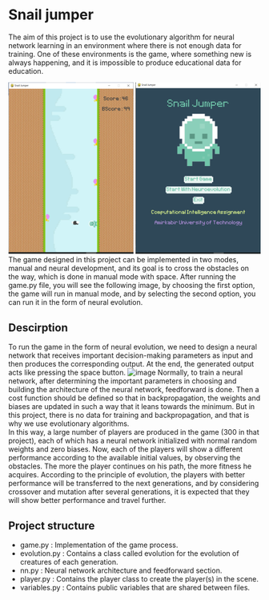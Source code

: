 # Snail jumper
The aim of this project is to use the evolutionary algorithm for neural network learning in an environment where there is not enough data for training. One of these environments is the game, where something new is always happening, and it is impossible to produce educational data for education. <br>

![Snail Jumber](SnailJumper.png)
<br>
The game designed in this project can be implemented in two modes, manual and neural development, and its goal is to cross the obstacles on the way, which is done in manual mode with space. After running the game.py file, you will see the following image, by choosing the first option, the game will run in manual mode, and by selecting the second option, you can run it in the form of neural evolution.

## Descirption
To run the game in the form of neural evolution, we need to design a neural network that receives important decision-making parameters as input and then produces the corresponding output. At the end, the generated output acts like pressing the space button.
![image](https://user-images.githubusercontent.com/117355603/217020595-bc987498-8913-40ff-9b6f-118d9a84b6d5.png)
Normally, to train a neural network, after determining the important parameters in choosing and building the architecture of the neural network, feedforward is done. Then a cost function should be defined so that in backpropagation, the weights and biases are updated in such a way that it leans towards the minimum. But in this project, there is no data for training and backpropagation, and that is why we use evolutionary algorithms. <br>
In this way, a large number of players are produced in the game (300 in that project), each of which has a neural network initialized with normal random weights and zero biases. Now, each of the players will show a different performance according to the available initial values, by observing the obstacles. The more the player continues on his path, the more fitness he acquires. According to the principle of evolution, the players with better performance will be transferred to the next generations, and by considering crossover and mutation after several generations, it is expected that they will show better performance and travel further.

## Project structure

- game.py : Implementation of the game process.
- evolution.py : Contains a class called evolution for the evolution of creatures of each generation.
- nn.py : Neural network architecture and feedforward section.
- player.py : Contains the player class to create the player(s) in the scene.
- variables.py : Contains public variables that are shared between files.


